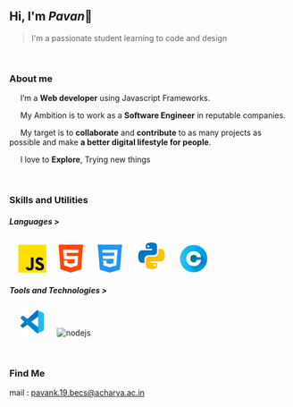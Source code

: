 ## Hi, I'm *Pavan*👋

> I'm a passionate student learning to code and design

<br/>

### About me

  &nbsp;&nbsp;&nbsp;&nbsp; I’m a **Web developer** using Javascript Frameworks.    
  
  &nbsp;&nbsp;&nbsp;&nbsp; My Ambition is to work as a **Software Engineer** in reputable companies.    
  
  &nbsp;&nbsp;&nbsp;&nbsp; My target is to **collaborate** and **contribute** to as many projects as possible and make **a better digital lifestyle for people**.    
  
  &nbsp;&nbsp;&nbsp;&nbsp; I love to **Explore**, Trying new things

<br/>

### Skills and Utilities

  ##### Languages >
   &nbsp;&nbsp;&nbsp;&nbsp;<img src="/icons/js.png" alt="Javascript" width="50"/>
   &nbsp;&nbsp;&nbsp;&nbsp;<img src="/icons/html.png" alt="HTML" width="50"/>
   &nbsp;&nbsp;&nbsp;&nbsp;<img src="/icons/css.png" alt="CSS" width="50"/>
   &nbsp;&nbsp;&nbsp;&nbsp;<img src="/icons/python.png" alt="Python" width="60"/>
   &nbsp;&nbsp;&nbsp;&nbsp;<img src="/icons/c.png" alt="C" width="50"/>
   
   ##### Tools and Technologies >  
   &nbsp;&nbsp;&nbsp;&nbsp;<img src="/icons/vscode.png" alt="VScode" width="50"/>
   &nbsp;&nbsp;&nbsp;&nbsp;<img src="https://upload.wikimedia.org/wikipedia/commons/thumb/d/d9/Node.js_logo.svg/182px-Node.js_logo.svg.png" alt="nodejs" width="70"/>

<br />

### Find Me

<!--
   &nbsp;&nbsp;&nbsp;&nbsp;<a href="https://instagram.com/xdinil_h"><img src="/icons/instagram.png" alt="instagram" width="45"/></a>
   &nbsp;&nbsp;&nbsp;&nbsp;<a href="https://pinterest.com/Hdr_Xrube"><img src="/icons/pinterest.png" alt="Pinterest" width="48"/></a>
   &nbsp;&nbsp;&nbsp;&nbsp;<a href="https://behance.net/dinilrubasinghe"><img src="/icons/behance.png" alt="Behance" width="48"/></a>
-->
   mail : pavank.19.becs@acharya.ac.in







<!--

# Startpage [![Awesome](https://awesome.re/badge-flat2.svg)](https://awesome.re)


## Projects

### cgv mini project

- [opengl independence day](https://github.com/pavan1cyber/cgv-miniproject-acharya-independence-day)

### android project application dns locator

- [java](https://github.com/pavan1cyber/android-app-device-ip-locator)



### dbms miniproject food parcel

- [dbms php sql](https://github.com/pavan1cyber/dbms-foodaparcel-2021)

-->






<!--
> When you start your web browser, at least one web page is opened automatically. This page is called Startpage. A Startpage can be set to specific websites or can be customized as you like. Here you will find a curated list of customized Startpages.

## Contents

- [Projects](#projects)
  - [GitHub Pages](#github-pages)
  - [Hosted](#hosted)
  - [Static](#static)
  - [Firefox Specific](#firefox-specific)
  - [Chrome Add-Ons](#chrome-add-ons)
  - [Firefox Add-Ons](#firefox-add-ons)
- [Links](#links)

---

## Projects

### GitHub Pages

- [Bento](https://github.com/MiguelRAvila/Bento) - Bento is an local/self-hosted tile-based clean startpage.
- [Dashy](https://github.com/Lissy93/dashy) - Feature-rish, self-hosted start page for your browser or homelab.
- [fluidity](https://github.com/PrettyCoffee/fluidity) - Super smooth and stylish startpage. Tuned aesthetic.
- [Prismatic-Night](https://github.com/dbuxy218/Prismatic-Night) - Pretty sophisticated startpage, hosted on GitHub Pages.
- [Yet another generic startpage](https://github.com/PrettyCoffee/yet-another-generic-startpage) - Classic startpage layout. Extensive customizability. 

### Hosted

- [flame](https://github.com/pawelmalak/flame) - Its design is inspired (heavily) by SUI. Flame is very easy to setup and use. 
- [Galax's Startpage](https://github.com/Galax028/startpage) - A minimal startpage made in React.js with customizable bookmarks.
- [Heimdall](https://github.com/linuxserver/Heimdall) - Server-service based application orientated dashboard.
- [Jump](https://github.com/daledavies/jump) - Self-hosted startpage designed to be simple, stylish, fast and secure.
- [Organizr](https://github.com/causefx/Organizr) - Organizr allows you to setup "Tabs" that will be loaded all in one webpage.
- [pomme-page](https://github.com/kikiklang/pomme-page) - Pretty cool startpage with colorful tiles.
- [startpage-zwei](https://github.com/Thomashighbaugh/startpage-zwei) - Startpage for your browser in Next.js using Typescript and Tailwind.css with Motion Animations 
- [root](https://github.com/imreyesjorge/root-startpage) - Root is a start-page aimed to simplicity and elegance.
- [Minimalist-Startpage](https://github.com/ropoko/Startpage) - Minimalist startpage with light/dark theme, also useful to change between searchers.
- [Modular Grid Page](https://github.com/timothypholmes/startup-page) - Modular Grid Start Page for your Browser. 

### Static

- [b-w-kitty](https://github.com/PrettyCoffee/b-w-kitty) - Very creative and customizable startpage, not only for catlovers.
- [Chicago Startpage](https://github.com/timothypholmes/start-page-chicago) - Clean startpage with moody video backgrounds.
- [grtcdr's startpages](https://github.com/grtcdr/startpages) - grtcdr's awesome collection of clean, good looking, startpages. Love the Nodric one!
- [hajimari](https://github.com/toboshii/hajimari) - Hajimari is a beautiful & customizable browser startpage/dashboard with Kubernetes application discovery.
- [HeavyRain266's Startpage](https://github.com/HeavyRain266/startpage) - Yet another minimal startpage 
- [HomeTerm](https://github.com/Jaredk3nt/HomeTerm) - A homepage disguised as a toy terminal.
- [Jaredk3nt's homepage](https://github.com/Jaredk3nt/homepage) - Custom homepage for use locally in browser.
- [Minimal-StartPage](https://github.com/Nimplex/Minimal-StartPage) - Minimalistic light/darkish startpage
- [Modular Startpage](https://github.com/timothypholmes/startup-page) - Grid startpage with many different component panels.
- [null](https://github.com/sadparadiseinhell/null) - Another one simple startpage.
- [search](https://github.com/l0bsters/search) - Search offers you an tangle of nodes for your bookmarks. 
- [StartTree](https://github.com/Paul-Houser/StartTree) - A terminal-style home page replicating the tree command, modified from this start page, which no longer exists.
- [StartOS](https://github.com/Jaredk3nt/startos) - A different take on startpages. StartOS will bring you back the 90s.
- [Tea Green](https://github.com/sadparadiseinhell/tea-green) - Startpage with Weather and To-Do List features.
- [the-glorious-startpage](https://github.com/manilarome/the-glorious-startpage/) - A bloated and modern-looking startpage. Responsive, Weather, Dynamic Background and many more.
- [Tilde Enhanced](https://github.com/Ozencb/tilde-enhanced) - A minimal startpage for your browser.
- [startpage-onedark](https://github.com/AbdelrhmanNile/startpage-onedark) - A minimal customizable startpage with the OneDark color palette.

### Firefox-Specific

- [min-nord-firefox](https://github.com/not-a-dev-stein/min-nord-firefox) - A minimalist startpage for Firefox with the Nord color pallette.
- [startpage](https://github.com/rajshekhar26/startpage) - Minimalist local startpage with an tidy folder-like view.

### Chrome Add-Ons

- [Bonjourr](https://chrome.google.com/webstore/detail/bonjourr/dlnejlppicbjfcfcedcflplfjajinajd) - iOS and open source styled StartPage. Also available for [Firefox](https://addons.mozilla.org/en-US/firefox/addon/bonjourr-startpage/)
- [Derigo Dash](https://chrome.google.com/webstore/detail/derigo-dash/aiadgflpmkcihappkfkbgehghkiadnip) - Customize your browser startpage with a user friendly interface
- [hexagonTab](https://chrome.google.com/webstore/detail/hexagontab/hjapnkiokjkamfjenbdagacmpkobjlgi) - Save bookmarks to your start page on a unique hexagonal grid. Also available for [Firefox](https://addons.mozilla.org/en-US/firefox/addon/hexagontab/)
- [New Tab Redirect](https://chrome.google.com/webstore/detail/new-tab-redirect/icpgjfneehieebagbmdbhnlpiopdcmna) - Allows a user to provide the URL of the page that loads in a new tab.
- [mue](https://github.com/mue/mue) - Fast, open and free-to-use new tab page for modern browsers.
- [deepjyoti30's Startpage](https://github.com/deepjyoti30/startpage) -  A minimal starpage for Chrome and Firefox.
- [nightTab](https://chrome.google.com/webstore/detail/nighttab/hdpcadigjkbcpnlcpbcohpafiaefanki) - A highly customisable neutral new tab page accented with a chosen colour. Also available for [Firefox](https://addons.mozilla.org/en-US/firefox/addon/nighttab/).


### Firefox Add-Ons

- [startpage](https://addons.mozilla.org/en-US/firefox/addon/square-startpage/) - Overrides the browser's newtab-page with a custom startpage.

## Links

- [/r/startpages](https://www.reddit.com/r/startpages/)
- [/r/unixporn](https://www.reddit.com/r/unixporn/)

## Contributing

- [contribution guidelines](https://github.com/jnmcfly/awsome-startpage/blob/master/CONTRIBUTING.md)

-->
